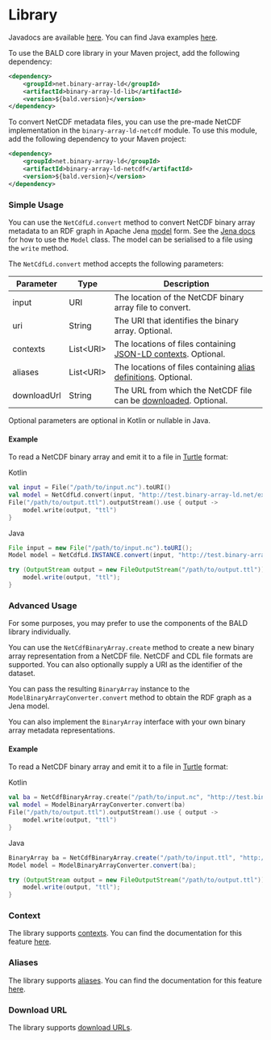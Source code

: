 # Library

Javadocs are available [here](http://kotlin.binary-array-ld.net/javadoc).
You can find Java examples [here](https://github.com/binary-array-ld/net.binary_array_ld.bald/tree/master/binary-array-ld-demo/src/main/java/net/bald).

To use the BALD core library in your Maven project, add the following dependency:

```xml
<dependency>
    <groupId>net.binary-array-ld</groupId>
    <artifactId>binary-array-ld-lib</artifactId>
    <version>${bald.version}</version>
</dependency>
```

To convert NetCDF metadata files, you can use the pre-made NetCDF implementation in the `binary-array-ld-netcdf` module.
To use this module, add the following dependency to your Maven project:

```xml
<dependency>
    <groupId>net.binary-array-ld</groupId>
    <artifactId>binary-array-ld-netcdf</artifactId>
    <version>${bald.version}</version>
</dependency>
```

### Simple Usage

You can use the `NetCdfLd.convert` method to convert NetCDF binary array metadata to an RDF graph in Apache Jena [model](https://jena.apache.org/documentation/javadoc/jena/org/apache/jena/rdf/model/Model.html) form.
See the [Jena docs](https://jena.apache.org/tutorials/rdf_api.html) for how to use the `Model` class.
The model can be serialised to a file using the `write` method.

The `NetCdfLd.convert` method accepts the following parameters:

| Parameter | Type | Description |
|-----------|------|-------------|
| input     | URI | The location of the NetCDF binary array file to convert. |
| uri       | String | The URI that identifies the binary array. Optional. |
| contexts  | List\<URI> | The locations of files containing [JSON-LD contexts](#context). Optional. |
| aliases   | List\<URI> | The locations of files containing [alias definitions](#aliases). Optional. |
| downloadUrl | String | The URL from which the NetCDF file can be [downloaded](#download-url). Optional. |

Optional parameters are optional in Kotlin or nullable in Java. 

#### Example
To read a NetCDF binary array and emit it to a file in [Turtle](https://www.w3.org/TR/turtle/) format:

Kotlin
```kotlin
val input = File("/path/to/input.nc").toURI()
val model = NetCdfLd.convert(input, "http://test.binary-array-ld.net/example")
File("/path/to/output.ttl").outputStream().use { output ->
    model.write(output, "ttl")
}
```
Java
```java
File input = new File("/path/to/input.nc").toURI();
Model model = NetCdfLd.INSTANCE.convert(input, "http://test.binary-array-ld.net/example", null, null);

try (OutputStream output = new FileOutputStream("/path/to/output.ttl")) {
    model.write(output, "ttl");
}
```

### Advanced Usage

For some purposes, you may prefer to use the components of the BALD library individually.

You can use the `NetCdfBinaryArray.create` method to create a new binary array representation from a NetCDF file.
NetCDF and CDL file formats are supported.
You can also optionally supply a URI as the identifier of the dataset.

You can pass the resulting `BinaryArray` instance to the `ModelBinaryArrayConverter.convert`
method to obtain the RDF graph as a Jena model.

You can also implement the `BinaryArray` interface with your own binary array metadata representations.

#### Example
To read a NetCDF binary array and emit it to a file in [Turtle](https://www.w3.org/TR/turtle/) format:

Kotlin
```kotlin
val ba = NetCdfBinaryArray.create("/path/to/input.nc", "http://test.binary-array-ld.net/example")
val model = ModelBinaryArrayConverter.convert(ba)
File("/path/to/output.ttl").outputStream().use { output ->
    model.write(output, "ttl")
}
```
Java
```java
BinaryArray ba = NetCdfBinaryArray.create("/path/to/input.ttl", "http://test.binary-array-ld.net/example");
Model model = ModelBinaryArrayConverter.convert(ba);

try (OutputStream output = new FileOutputStream("/path/to/output.ttl")) {
    model.write(output, "ttl");
}
```

### Context

The library supports [contexts](context.md).
You can find the documentation for this feature [here](context.md#library).

### Aliases

The library supports [aliases](alias.md).
You can find the documentation for this feature [here](alias.md#library).

### Download URL

The library supports [download URLs](download.md).
